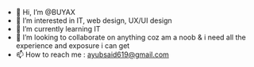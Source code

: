- 👋 Hi, I’m @BUYAX
- 👀 I’m interested in IT, web design, UX/UI design
- 🌱 I’m currently learning IT
- 💞️ I’m looking to collaborate on anything coz am a noob & i need all the experience and exposure i can get
- 📫 How to reach me : ayubsaid619@gmail.com
  

<!---
BUYAX/BUYAX is a ✨ special ✨ repository because its `README.md` (this file) appears on your GitHub profile.
You can click the Preview link to take a look at your changes.
--->

